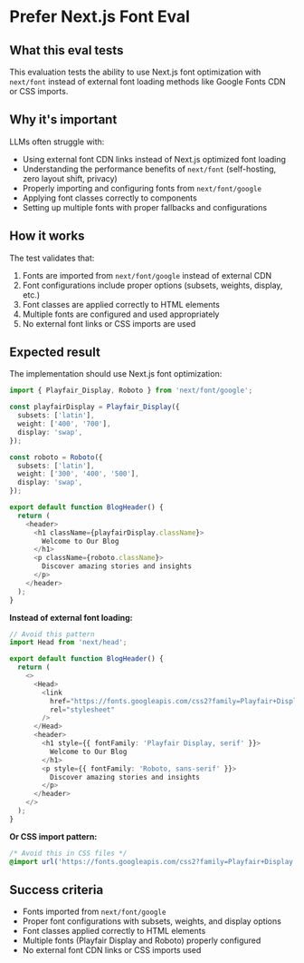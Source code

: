 # Prefer Next.js Font Eval

## What this eval tests
This evaluation tests the ability to use Next.js font optimization with `next/font` instead of external font loading methods like Google Fonts CDN or CSS imports.

## Why it's important
LLMs often struggle with:
- Using external font CDN links instead of Next.js optimized font loading
- Understanding the performance benefits of `next/font` (self-hosting, zero layout shift, privacy)
- Properly importing and configuring fonts from `next/font/google`
- Applying font classes correctly to components
- Setting up multiple fonts with proper fallbacks and configurations

## How it works
The test validates that:
1. Fonts are imported from `next/font/google` instead of external CDN
2. Font configurations include proper options (subsets, weights, display, etc.)
3. Font classes are applied correctly to HTML elements
4. Multiple fonts are configured and used appropriately
5. No external font links or CSS imports are used

## Expected result
The implementation should use Next.js font optimization:

```typescript
import { Playfair_Display, Roboto } from 'next/font/google';

const playfairDisplay = Playfair_Display({
  subsets: ['latin'],
  weight: ['400', '700'],
  display: 'swap',
});

const roboto = Roboto({
  subsets: ['latin'],
  weight: ['300', '400', '500'],
  display: 'swap',
});

export default function BlogHeader() {
  return (
    <header>
      <h1 className={playfairDisplay.className}>
        Welcome to Our Blog
      </h1>
      <p className={roboto.className}>
        Discover amazing stories and insights
      </p>
    </header>
  );
}
```

**Instead of external font loading:**
```typescript
// Avoid this pattern
import Head from 'next/head';

export default function BlogHeader() {
  return (
    <>
      <Head>
        <link
          href="https://fonts.googleapis.com/css2?family=Playfair+Display:wght@400;700&family=Roboto:wght@300;400;500&display=swap"
          rel="stylesheet"
        />
      </Head>
      <header>
        <h1 style={{ fontFamily: 'Playfair Display, serif' }}>
          Welcome to Our Blog
        </h1>
        <p style={{ fontFamily: 'Roboto, sans-serif' }}>
          Discover amazing stories and insights
        </p>
      </header>
    </>
  );
}
```

**Or CSS import pattern:**
```css
/* Avoid this in CSS files */
@import url('https://fonts.googleapis.com/css2?family=Playfair+Display:wght@400;700&family=Roboto:wght@300;400;500&display=swap');
```

## Success criteria
- Fonts imported from `next/font/google`
- Proper font configurations with subsets, weights, and display options
- Font classes applied correctly to HTML elements
- Multiple fonts (Playfair Display and Roboto) properly configured
- No external font CDN links or CSS imports used